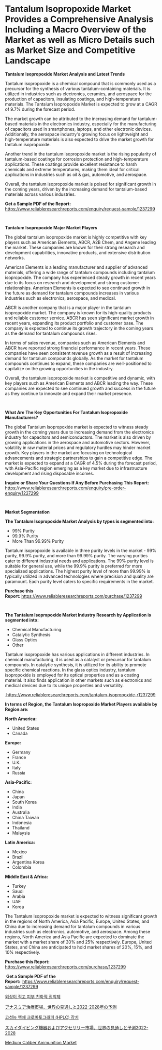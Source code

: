 <p><h1>Tantalum Isopropoxide Market Provides a Comprehensive Analysis Including a Macro Overview of the Market as well as Micro Details such as Market Size and Competitive Landscape</h1></p><p><strong>Tantalum Isopropoxide Market Analysis and Latest Trends</strong></p>
<p><p>Tantalum isopropoxide is a chemical compound that is commonly used as a precursor for the synthesis of various tantalum-containing materials. It is utilized in industries such as electronics, ceramics, and aerospace for the production of capacitors, insulating coatings, and high-temperature materials. The Tantalum Isopropoxide Market is expected to grow at a CAGR of 9.7% during the forecast period.</p><p>The market growth can be attributed to the increasing demand for tantalum-based materials in the electronics industry, especially for the manufacturing of capacitors used in smartphones, laptops, and other electronic devices. Additionally, the aerospace industry's growing focus on lightweight and high-temperature materials is also expected to drive the market growth for tantalum isopropoxide.</p><p>Another trend in the tantalum isopropoxide market is the rising popularity of tantalum-based coatings for corrosion protection and high-temperature applications. These coatings provide excellent resistance to harsh chemicals and extreme temperatures, making them ideal for critical applications in industries such as oil & gas, automotive, and aerospace.</p><p>Overall, the tantalum isopropoxide market is poised for significant growth in the coming years, driven by the increasing demand for tantalum-based materials across various industries.</p></p>
<p><strong>Get a Sample PDF of the Report:&nbsp;</strong> <a href="https://www.reliableresearchreports.com/enquiry/request-sample/1237299">https://www.reliableresearchreports.com/enquiry/request-sample/1237299</a></p>
<p>&nbsp;</p>
<p><strong>Tantalum Isopropoxide Major Market Players</strong></p>
<p><p>The global tantalum isopropoxide market is highly competitive with key players such as American Elements, ABCR, A2B Chem, and Angene leading the market. These companies are known for their strong research and development capabilities, innovative products, and extensive distribution networks. </p><p>American Elements is a leading manufacturer and supplier of advanced materials, offering a wide range of tantalum compounds including tantalum isopropoxide. The company has experienced steady growth in recent years due to its focus on research and development and strong customer relationships. American Elements is expected to see continued growth in the future as demand for tantalum compounds increases in various industries such as electronics, aerospace, and medical.</p><p>ABCR is another company that is a major player in the tantalum isopropoxide market. The company is known for its high-quality products and reliable customer service. ABCR has seen significant market growth in recent years, expanding its product portfolio and customer base. The company is expected to continue its growth trajectory in the coming years as the demand for tantalum compounds rises.</p><p>In terms of sales revenue, companies such as American Elements and ABCR have reported strong financial performance in recent years. These companies have seen consistent revenue growth as a result of increasing demand for tantalum compounds globally. As the market for tantalum compounds continues to expand, these companies are well-positioned to capitalize on the growing opportunities in the industry.</p><p>Overall, the tantalum isopropoxide market is competitive and dynamic, with key players such as American Elements and ABCR leading the way. These companies are expected to see continued growth and success in the future as they continue to innovate and expand their market presence.</p></p>
<p>&nbsp;</p>
<p><strong>What Are The Key Opportunities For Tantalum Isopropoxide Manufacturers?</strong></p>
<p><p>The global Tantalum Isopropoxide market is expected to witness steady growth in the coming years due to increasing demand from the electronics industry for capacitors and semiconductors. The market is also driven by growing applications in the aerospace and automotive sectors. However, volatility in raw material prices and regulatory hurdles may hinder market growth. Key players in the market are focusing on technological advancements and strategic partnerships to gain a competitive edge. The market is expected to expand at a CAGR of 4.5% during the forecast period, with Asia-Pacific region emerging as a key market due to infrastructure development and rising disposable incomes.</p></p>
<p><strong>Inquire or Share Your Questions If Any Before Purchasing This Report:</strong> <a href="https://www.reliableresearchreports.com/enquiry/pre-order-enquiry/1237299">https://www.reliableresearchreports.com/enquiry/pre-order-enquiry/1237299</a></p>
<p>&nbsp;</p>
<p><strong>Market Segmentation</strong></p>
<p><strong>The Tantalum Isopropoxide Market Analysis by types is segmented into:</strong></p>
<p><ul><li>99% Purity</li><li>99.9% Purity</li><li>More Than 99.99% Purity</li></ul></p>
<p><p>Tantalum isopropoxide is available in three purity levels in the market - 99% purity, 99.9% purity, and more than 99.99% purity. The varying purities cater to different industrial needs and applications. The 99% purity level is suitable for general use, while the 99.9% purity is preferred for more specialized applications. The highest purity level of more than 99.99% is typically utilized in advanced technologies where precision and quality are paramount. Each purity level caters to specific requirements in the market.</p></p>
<p><strong>Purchase this Report:&nbsp;</strong><a href="https://www.reliableresearchreports.com/purchase/1237299">https://www.reliableresearchreports.com/purchase/1237299</a></p>
<p>&nbsp;</p>
<p><strong>The Tantalum Isopropoxide Market Industry Research by Application is segmented into:</strong></p>
<p><ul><li>Chemical Manufacturing</li><li>Catalytic Synthesis</li><li>Glass Optics</li><li>Other</li></ul></p>
<p><p>Tantalum isopropoxide has various applications in different industries. In chemical manufacturing, it is used as a catalyst or precursor for tantalum compounds. In catalytic synthesis, it is utilized for its ability to promote specific chemical reactions. In the glass optics industry, tantalum isopropoxide is employed for its optical properties and as a coating material. It also finds application in other markets such as electronics and medical devices due to its unique properties and versatility.</p></p>
<p><a href="https://www.reliableresearchreports.com/tantalum-isopropoxide-r1237299">&nbsp;https://www.reliableresearchreports.com/tantalum-isopropoxide-r1237299</a></p>
<p><strong>In terms of Region, the Tantalum Isopropoxide Market Players available by Region are:</strong></p>
<p>
    <p> <strong> North America: </strong>
        <ul>
            <li>United States</li>
            <li>Canada</li>
        </ul>
        </p> 
    <p> <strong> Europe: </strong>
        <ul>
            <li>Germany</li>
            <li>France</li>
            <li>U.K.</li>
            <li>Italy</li>
            <li>Russia</li>
        </ul>
        </p> 
    <p> <strong> Asia-Pacific: </strong>
        <ul>
            <li>China</li>
            <li>Japan</li>
            <li>South Korea</li>
            <li>India</li>
            <li>Australia</li>
            <li>China Taiwan</li>
            <li>Indonesia</li>
            <li>Thailand</li>
            <li>Malaysia</li>
        </ul>
        </p> 
    <p> <strong> Latin America: </strong>
        <ul>
            <li>Mexico</li>
            <li>Brazil</li>
            <li>Argentina Korea</li>
            <li>Colombia</li>
        </ul>
        </p> 
    <p> <strong> Middle East & Africa: </strong>
        <ul>
            <li>Turkey</li>
            <li>Saudi</li>
            <li>Arabia</li>
            <li>UAE</li>
            <li>Korea</li>
        </ul>
    </p>
    </p>
<p><p>The Tantalum Isopropoxide market is expected to witness significant growth in the regions of North America, Asia Pacific, Europe, United States, and China due to increasing demand for tantalum compounds in various industries such as electronics, automotive, and aerospace. Among these regions, North America and Asia Pacific are expected to dominate the market with a market share of 30% and 25% respectively. Europe, United States, and China are anticipated to hold market shares of 20%, 15%, and 10% respectively.</p></p>
<p><strong>Purchase this Report: </strong><a href="https://www.reliableresearchreports.com/purchase/1237299">https://www.reliableresearchreports.com/purchase/1237299</a></p>
<p>&nbsp;<strong>Get a Sample PDF of the Report:&nbsp;&nbsp;</strong><a href="https://www.reliableresearchreports.com/enquiry/request-sample/1237299">https://www.reliableresearchreports.com/enquiry/request-sample/1237299</a></p>
<p><strong></strong></p>
<p><p><a href="https://medium.com/@kamalludine8/%EB%82%AE%EC%9D%80-%EC%99%B8%EC%83%81-%EB%B0%8F-%ED%94%BC%EB%B6%80-%EC%B9%9C%ED%99%94%EC%A0%81-%EC%A0%91%EC%B0%A9%EC%A0%9C-%EC%8B%9C%EC%9E%A5-%EA%B7%9C%EB%AA%A8-%EC%A0%90%EC%9C%A0%EC%9C%A8-%EB%B0%8F-%ED%8A%B8%EB%A0%8C%EB%93%9C-%EB%B6%84%EC%84%9D-%EB%B3%B4%EA%B3%A0%EC%84%9C-%EC%A0%9C%ED%92%88-%EC%8B%A4%EB%A6%AC%EC%BD%98-%EA%B8%B0%EB%B0%98-%EC%95%84%ED%81%AC%EB%A6%B4-%EA%B8%B0%EB%B0%98-%EB%B0%8F-%EC%84%B8%EA%B7%B8%EB%A8%BC%ED%8A%B8-%EC%98%88%EC%B8%A1-2024-2031-de4b5867866a">외상이 적고 피부 친화적 접착제</a></p><p><a href="https://medium.com/@lovern8746/%E5%97%85%E8%A6%9A%E5%96%AA%E5%A4%B1%E3%81%AE%E6%B2%BB%E7%99%82%E5%B8%82%E5%A0%B4-%E3%82%B0%E3%83%AD%E3%83%BC%E3%83%90%E3%83%AB%E5%B1%95%E6%9C%9B%E3%81%A82022%E5%B9%B4%E3%81%8B%E3%82%892028%E5%B9%B4%E3%81%BE%E3%81%A7%E3%81%AE%E4%BA%88%E6%B8%AC%E5%B8%82%E5%A0%B4-%E3%82%B0%E3%83%AD%E3%83%BC%E3%83%90%E3%83%AB%E5%B8%82%E5%A0%B4%E3%81%AE%E6%B4%9E%E5%AF%9F%E3%81%A8%E3%82%BB%E3%83%BC%E3%83%AB%E3%82%B9%E3%83%88%E3%83%AC%E3%83%B3%E3%83%892024%E5%B9%B4%E3%81%8B%E3%82%892031%E5%B9%B4%E3%81%BE%E3%81%A7-a185f3d456c3">アナスミア治療市場、世界の見通しと2022-2028年の予測</a></p><p><a href="https://medium.com/@kamalludine8/%EA%B3%A0%EC%84%B1%EB%8A%A5-%EC%95%A1%EC%B2%B4-%ED%81%AC%EB%A1%9C%EB%A7%88%ED%86%A0%EA%B7%B8%EB%9E%98%ED%94%BC-hplc-%EA%B8%B0%EA%B8%B0-%EC%8B%9C%EC%9E%A5%EC%9D%98-%EC%8B%A0%ED%9D%A5-%ED%8A%B8%EB%A0%8C%EB%93%9C%EC%99%80-2024%EB%85%84%EB%B6%80%ED%84%B0-2031%EB%85%84%EA%B9%8C%EC%A7%80%EC%9D%98-%EB%AF%B8%EB%9E%98-%EC%A0%84%EB%A7%9D-6ed767522454">고성능 액체 크로마토그래피 (HPLC) 장치</a></p><p><a href="https://medium.com/@lovern8746/%E3%82%B9%E3%82%AB%E3%82%A4%E3%83%80%E3%82%A4%E3%83%93%E3%83%B3%E3%82%B0%E7%94%A8%E5%85%B7%E3%81%A8%E3%82%A2%E3%82%AF%E3%82%BB%E3%82%B5%E3%83%AA%E3%83%BC%E3%81%AE%E5%B8%82%E5%A0%B4-2022%E5%B9%B4%E3%81%8B%E3%82%892028%E5%B9%B4%E3%81%BE%E3%81%A7%E3%81%AE%E3%82%B0%E3%83%AD%E3%83%BC%E3%83%90%E3%83%AB%E3%81%AA%E5%B1%95%E6%9C%9B%E3%81%A8%E4%BA%88%E6%B8%AC-%E5%B8%82%E5%A0%B4%E8%A6%8F%E6%A8%A1-%E5%B8%82%E5%A0%B4%E3%82%BB%E3%82%B0%E3%83%A1%E3%83%B3%E3%83%86%E3%83%BC%E3%82%B7%E3%83%A7%E3%83%B3-%E5%B8%82%E5%A0%B4%E5%8B%95%E5%90%91%E3%81%8A%E3%82%88%E3%81%B3%E6%88%90%E9%95%B7%E5%88%86%E6%9E%90%E4%BA%88%E6%B8%AC2031%E5%B9%B4%E3%81%BE%E3%81%A7-219b2da20e1d">スカイダイビング機器およびアクセサリー市場、世界の見通しと予測2022-2028</a></p><p><a href="https://github.com/JameTravis/Market-Research-Report-List-5/blob/main/medium-caliber-ammunition-market.md">Medium Caliber Ammunition Market</a></p></p>